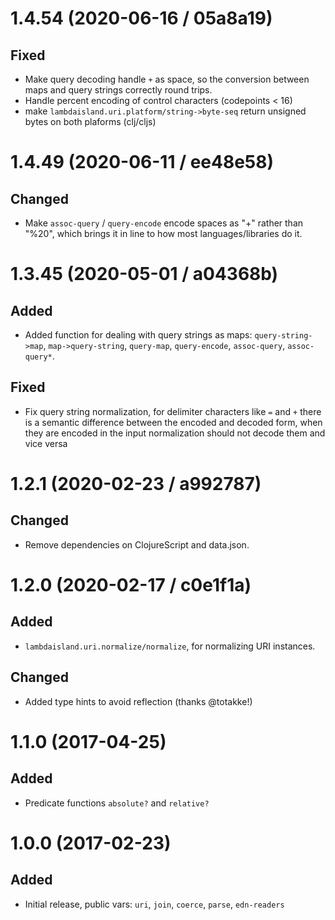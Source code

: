 # 1.4.54 (2020-06-16 / 05a8a19)

## Fixed

- Make query decoding handle `+` as space, so the conversion between maps and
  query strings correctly round trips.
- Handle percent encoding of control characters (codepoints < 16)
- make `lambdaisland.uri.platform/string->byte-seq` return unsigned bytes on
  both plaforms (clj/cljs)

# 1.4.49 (2020-06-11 / ee48e58)

## Changed

- Make `assoc-query` / `query-encode` encode spaces as "+" rather than "%20",
  which brings it in line to how most languages/libraries do it.

# 1.3.45 (2020-05-01 / a04368b)

## Added

- Added function for dealing with query strings as maps: `query-string->map`,
  `map->query-string`, `query-map`, `query-encode`, `assoc-query`,
  `assoc-query*`.

## Fixed

- Fix query string normalization, for delimiter characters like `=` and `+`
  there is a semantic difference between the encoded and decoded form, when they
  are encoded in the input normalization should not decode them and vice versa

# 1.2.1 (2020-02-23 / a992787)

## Changed

- Remove dependencies on ClojureScript and data.json.

# 1.2.0 (2020-02-17 / c0e1f1a)

## Added

- `lambdaisland.uri.normalize/normalize`, for normalizing URI instances.

## Changed

- Added type hints to avoid reflection (thanks @totakke!)

# 1.1.0 (2017-04-25)

## Added

- Predicate functions `absolute?` and `relative?`

# 1.0.0 (2017-02-23)

## Added

- Initial release, public vars: `uri`, `join`, `coerce`, `parse`, `edn-readers`